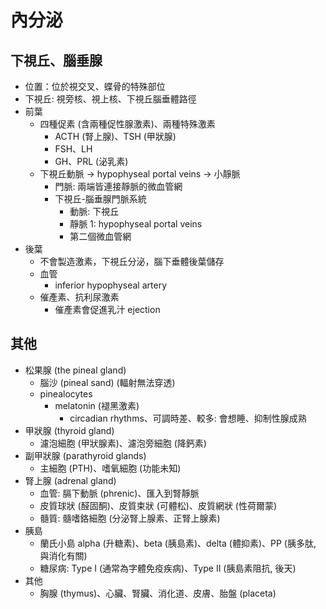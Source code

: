 # 內分泌

## 下視丘、腦垂腺

- 位置：位於視交叉、蝶骨的特殊部位
- 下視丘: 視旁核、視上核、下視丘腦垂體路徑
- 前葉
  - 四種促素 (含兩種促性腺激素)、兩種特殊激素
    - ACTH (腎上腺)、TSH (甲狀腺)
    - FSH、LH
    - GH、PRL (泌乳素)
  - 下視丘動脈 → hypophyseal portal veins → 小靜脈
    - 門脈: 兩端皆連接靜脈的微血管網
    - 下視丘-腦垂腺門脈系統
      - 動脈: 下視丘
      - 靜脈 1: hypophyseal portal veins
      - 第二個微血管網
- 後葉
  - 不會製造激素，下視丘分泌，腦下垂體後葉儲存
  - 血管
    - inferior hypophyseal artery
  - 催產素、抗利尿激素
    - 催產素會促進乳汁 ejection



## 其他

- 松果腺 (the pineal gland)
  - 腦沙 (pineal sand) (輻射無法穿透)
  - pinealocytes
    - melatonin (褪黑激素)
      - circadian rhythms、可調時差、較多: 會想睡、抑制性腺成熟
- 甲狀腺 (thyroid gland)
  - 濾泡細胞 (甲狀腺素)、濾泡旁細胞 (降鈣素)
- 副甲狀腺 (parathyroid glands)
  - 主細胞 (PTH)、嗜氧細胞 (功能未知)
- 腎上腺 (adrenal gland)
  - 血管: 膈下動脈 (phrenic)、匯入到腎靜脈
  - 皮質球狀 (醛固酮)、皮質束狀 (可體松)、皮質網狀 (性荷爾蒙)
  - 髓質: 髓嗜鉻細胞 (分泌腎上腺素、正腎上腺素)
- 胰島
  - 蘭氏小島 alpha (升糖素)、beta (胰島素)、delta (體抑素)、PP (胰多肽, 與消化有關)
  - 糖尿病: Type I (通常為字體免疫疾病)、Type II (胰島素阻抗, 後天)
- 其他
  - 胸腺 (thymus)、心臟、腎臟、消化道、皮膚、胎盤 (placeta)